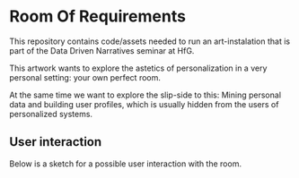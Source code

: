 # Room Of Requirements

This repository contains code/assets needed to run an art-instalation that is part of the Data Driven Narratives seminar at HfG.

This artwork wants to explore the astetics of personalization in a very personal setting: your own perfect room.

At the same time we want to explore the slip-side to this: Mining personal data and building user profiles, which is usually hidden from the users of personalized systems.

## User interaction

Below is a sketch for a possible user interaction with the room.
